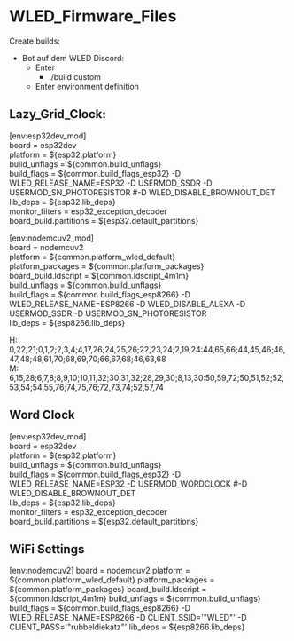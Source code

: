 # WLED_Firmware_Files

Create builds:

- Bot auf dem WLED Discord:
  - Enter
    - ./build custom
  - Enter environment definition


## Lazy_Grid_Clock:

[env:esp32dev_mod]  
board = esp32dev  
platform = ${esp32.platform}  
build_unflags = ${common.build_unflags}  
build_flags = ${common.build_flags_esp32} -D WLED_RELEASE_NAME=ESP32 -D USERMOD_SSDR -D USERMOD_SN_PHOTORESISTOR #-D WLED_DISABLE_BROWNOUT_DET  
lib_deps = ${esp32.lib_deps}  
monitor_filters = esp32_exception_decoder  
board_build.partitions = ${esp32.default_partitions}  

[env:nodemcuv2_mod]  
board = nodemcuv2  
platform = ${common.platform_wled_default}  
platform_packages = ${common.platform_packages}  
board_build.ldscript = ${common.ldscript_4m1m}  
build_unflags = ${common.build_unflags}  
build_flags = ${common.build_flags_esp8266} -D WLED_RELEASE_NAME=ESP8266 -D WLED_DISABLE_ALEXA -D USERMOD_SSDR -D USERMOD_SN_PHOTORESISTOR  
lib_deps = ${esp8266.lib_deps}  

H: 0,22,21;0,1,2;2,3,4;4,17,26;24,25,26;22,23,24;2,19,24:44,65,66;44,45,46;46,47,48;48,61,70;68,69,70;66,67,68;46,63,68  
M: 6,15,28;6,7,8;8,9,10;10,11,32;30,31,32;28,29,30;8,13,30:50,59,72;50,51,52;52,53,54;54,55,76;74,75,76;72,73,74;52,57,74

## Word Clock

[env:esp32dev_mod]  
board = esp32dev  
platform = ${esp32.platform}  
build_unflags = ${common.build_unflags}  
build_flags = ${common.build_flags_esp32} -D WLED_RELEASE_NAME=ESP32 -D USERMOD_WORDCLOCK #-D WLED_DISABLE_BROWNOUT_DET  
lib_deps = ${esp32.lib_deps}  
monitor_filters = esp32_exception_decoder  
board_build.partitions = ${esp32.default_partitions}  

## WiFi Settings
[env:nodemcuv2]
board = nodemcuv2
platform = ${common.platform_wled_default}
platform_packages = ${common.platform_packages}
board_build.ldscript = ${common.ldscript_4m1m}
build_unflags = ${common.build_unflags}
build_flags = ${common.build_flags_esp8266} -D WLED_RELEASE_NAME=ESP8266 -D CLIENT_SSID='"WLED"' -D CLIENT_PASS='"rubbeldiekatz"'
lib_deps = ${esp8266.lib_deps}
